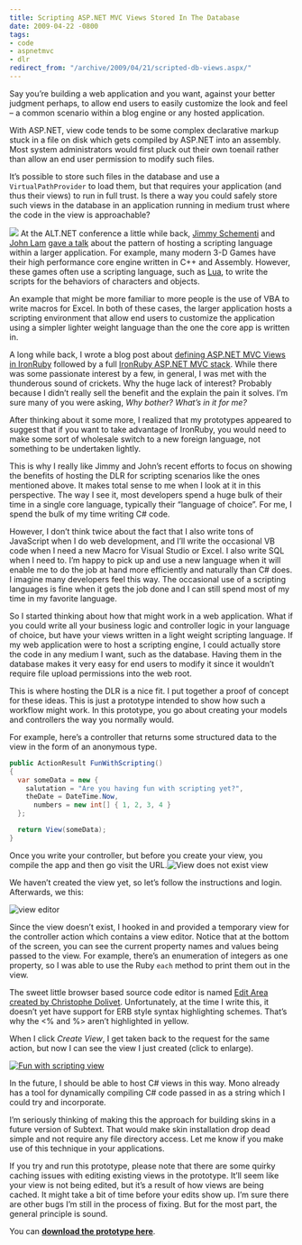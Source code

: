 ```yaml
---
title: Scripting ASP.NET MVC Views Stored In The Database
date: 2009-04-22 -0800
tags:
- code
- aspnetmvc
- dlr
redirect_from: "/archive/2009/04/21/scripted-db-views.aspx/"
---
```


Say you’re building a web application and you want, against your better
judgment perhaps, to allow end users to easily customize the look and
feel – a common scenario within a blog engine or any hosted application.

With ASP.NET, view code tends to be some complex declarative markup
stuck in a file on disk which gets compiled by ASP.NET into an assembly.
Most system administrators would first pluck out their own toenail
rather than allow an end user permission to modify such files.

It’s possible to store such files in the database and use a
`VirtualPathProvider` to load them, but that requires your application
(and thus their views) to run in full trust. Is there a way you could
safely store such views in the database in an application running in
medium trust where the code in the view is approachable?

[![](https://haacked.com/images/haacked_com/WindowsLiveWriter/HostingASP.NETMVCViewsInTheDatabase_134EA/fun-scripting_thumb.jpg)](https://haacked.com/images/haacked_com/WindowsLiveWriter/HostingASP.NETMVCViewsInTheDatabase_134EA/fun-scripting_2.jpg)
At the ALT.NET conference a little while back, [Jimmy
Schementi](http://blog.jimmy.schementi.com/ "Jimmy Schementi") and [John
Lam](http://www.iunknown.com/ "John Lam") [gave a
talk](https://haacked.com/archive/2009/03/01/altnetseattle-day-three.aspx "ALT.NET Seattle Day 3")
about the pattern of hosting a scripting language within a larger
application. For example, many modern 3-D Games have their high
performance core engine written in C++ and Assembly. However, these
games often use a scripting language, such as
[Lua](http://www.lua.org/ "Lua programming language"), to write the
scripts for the behaviors of characters and objects.

An example that might be more familiar to more people is the use of VBA
to write macros for Excel. In both of these cases, the larger
application hosts a scripting environment that allow end users to
customize the application using a simpler lighter weight language than
the one the core app is written in.

A long while back, I wrote a blog post about [defining ASP.NET MVC Views
in
IronRuby](https://haacked.com/archive/2008/04/22/defining-asp.net-mvc-routes-and-views-in-ironruby.aspx "Defining Views in IronRuby")
followed by a full [IronRuby ASP.NET MVC
stack](https://haacked.com/archive/2009/02/17/aspnetmvc-ironruby-with-filters.aspx "IronRuby ASP.NET MVC").
While there was some passionate interest by a few, in general, I was met
with the thunderous sound of crickets. Why the huge lack of interest?
Probably because I didn’t really sell the benefit and the explain the
pain it solves. I’m sure many of you were asking, *Why bother? What’s in
it for me?*

After thinking about it some more, I realized that my prototypes
appeared to suggest that if you want to take advantage of IronRuby, you
would need to make some sort of wholesale switch to a new foreign
language, not something to be undertaken lightly.

This is why I really like Jimmy and John’s recent efforts to focus on
showing the benefits of hosting the DLR for scripting scenarios like the
ones mentioned above. It makes total sense to me when I look at it in
this perspective. The way I see it, most developers spend a huge bulk of
their time in a single core language, typically their “language of
choice”. For me, I spend the bulk of my time writing C\# code.

However, I don’t think twice about the fact that I also write tons of
JavaScript when I do web development, and I’ll write the occasional VB
code when I need a new Macro for Visual Studio or Excel. I also write
SQL when I need to. I’m happy to pick up and use a new language when it
will enable me to do the job at hand more efficiently and naturally than
C\# does. I imagine many developers feel this way. The occasional use of
a scripting languages is fine when it gets the job done and I can still
spend most of my time in my favorite language.

So I started thinking about how that might work in a web application.
What if you could write all your business logic and controller logic in
your language of choice, but have your views written in a light weight
scripting language. If my web application were to host a scripting
engine, I could actually store the code in any medium I want, such as
the database. Having them in the database makes it very easy for end
users to modify it since it wouldn’t require file upload permissions
into the web root.

This is where hosting the DLR is a nice fit. I put together a proof of
concept for these ideas. This is just a prototype intended to show how
such a workflow might work. In this prototype, you go about creating
your models and controllers the way you normally would.

For example, here’s a controller that returns some structured data to
the view in the form of an anonymous type.

```csharp
public ActionResult FunWithScripting()
{
  var someData = new { 
    salutation = "Are you having fun with scripting yet?", 
    theDate = DateTime.Now,
      numbers = new int[] { 1, 2, 3, 4 } 
  };

  return View(someData);
}
```

Once you write your controller, but before you create your view, you
compile the app and then go visit the URL.![View does not exist
view](https://haacked.com/images/haacked_com/WindowsLiveWriter/HostingASP.NETMVCViewsInTheDatabase_134EA/view-does-not-exist_11.png "View does not exist view")

We haven’t created the view yet, so let’s follow the instructions and
login. Afterwards, we this:

![view
editor](https://haacked.com/images/haacked_com/WindowsLiveWriter/HostingASP.NETMVCViewsInTheDatabase_134EA/view-editor_3.png "view editor")

Since the view doesn’t exist, I hooked in and provided a temporary view
for the controller action which contains a view editor. Notice that at
the bottom of the screen, you can see the current property names and
values being passed to the view. For example, there’s an enumeration of
integers as one property, so I was able to use the Ruby `each` method to
print them out in the view.

The sweet little browser based source code editor is named [Edit Area
created by Christophe
Dolivet](http://www.cdolivet.com/index.php?page=editArea&sess=d7189c4b90423ed1b1aff26ec520caba "Edit Area").
Unfortunately, at the time I write this, it doesn’t yet have support for
ERB style syntax highlighting schemes. That’s why the \<% and %\> aren’t
highlighted in yellow.

When I click *Create View*, I get taken back to the request for the same
action, but now I can see the view I just created (click to enlarge).

[![Fun with scripting
view](https://haacked.com/images/haacked_com/WindowsLiveWriter/HostingASP.NETMVCViewsInTheDatabase_134EA/fun-with-scripting-view_thumb.png "Fun with scripting view")](https://haacked.com/images/haacked_com/WindowsLiveWriter/HostingASP.NETMVCViewsInTheDatabase_134EA/fun-with-scripting-view_2.png)

In the future, I should be able to host C\# views in this way. Mono
already has a tool for dynamically compiling C\# code passed in as a
string which I could try and incorporate.

I’m seriously thinking of making this the approach for building skins in
a future version of Subtext. That would make skin installation drop dead
simple and not require any file directory access. Let me know if you
make use of this technique in your applications.

If you try and run this prototype, please note that there are some
quirky caching issues with editing existing views in the prototype.
It’ll seem like your view is not being edited, but it’s a result of how
views are being cached. It might take a bit of time before your edits
show up. I’m sure there are other bugs I’m still in the process of
fixing. But for the most part, the general principle is sound.

You can **[download the prototype
here](http://code.haacked.com/mvc-1.0/IronRubyViews.zip "IronRuby Views in Db")**.

